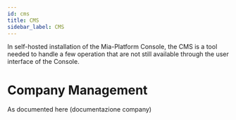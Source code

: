 ```yaml
---
id: cms
title: CMS
sidebar_label: CMS
---
```


In self-hosted installation of the Mia-Platform Console, the CMS is a tool needed to handle a few operation that are not still available through the user interface of the Console.

# Company Management

As documented here (documentazione company) 
